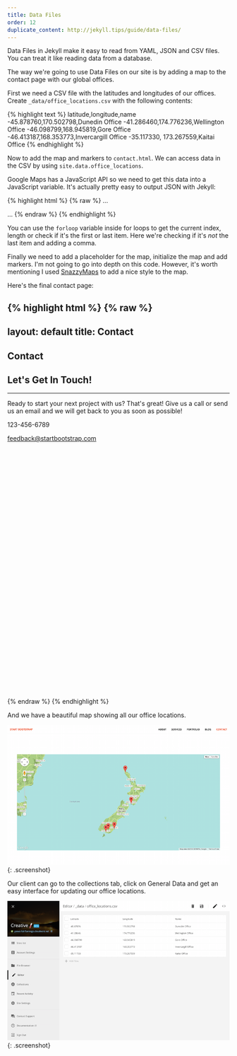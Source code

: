 ```yaml
---
title: Data Files
order: 12
duplicate_content: http://jekyll.tips/guide/data-files/
---
```


Data Files in Jekyll make it easy to read from YAML, JSON and CSV files. You can treat it like reading data from a database.

The way we're going to use Data Files on our site is by adding a map to the contact page with our global offices.

First we need a CSV file with the latitudes and longitudes of our offices. Create `_data/office_locations.csv` with the following contents:

{% highlight text %}
latitude,longitude,name
-45.878760,170.502798,Dunedin Office
-41.286460,174.776236,Wellington Office
-46.098799,168.945819,Gore Office
-46.413187,168.353773,Invercargill Office
-35.117330, 173.267559,Kaitai Office
{% endhighlight %}

Now to add the map and markers to `contact.html`. We can access data in the CSV by using `site.data.office_locations`.

Google Maps has a JavaScript API so we need to get this data into a JavaScript variable. It's actually pretty easy to output JSON with Jekyll:

{% highlight html %}
{% raw %}
...
<script>
  var markers = [
    {% for location in site.data.office_locations %}
      ['{{ location.name }}', {{ location.latitude }}, {{ location.longitude }}]
      {% unless forloop.last %},{% endunless %}
    {% endfor %}
  ];
</script>
...
{% endraw %}
{% endhighlight %}

You can use the `forloop` variable inside for loops to get the current index, length or check if it's the first or last item. Here we're checking if it's _not_ the last item and adding a comma.

Finally we need to add a placeholder for the map, initialize the map and add markers. I'm not going to go into depth on this code. However, it's worth mentioning I used [SnazzyMaps](https://snazzymaps.com) to add a nice style to the map.

Here's the final contact page:

{% highlight html %}
{% raw %}
---
layout: default
title: Contact
---
<section class="bg-dark">
  <div class="text-center">
    <h1>Contact</h1>
  </div>
</section>

<section id="contact">
    <div class="container">
        <div class="row">
            <div class="col-lg-8 col-lg-offset-2 text-center">
                <h2 class="section-heading">Let's Get In Touch!</h2>
                <hr class="primary">
                <p>Ready to start your next project with us? That's great! Give us a call or send us an email and we will get back to you as soon as possible!</p>
            </div>
            <div class="col-lg-4 col-lg-offset-2 text-center">
                <i class="fa fa-phone fa-3x wow bounceIn"></i>
                <p>123-456-6789</p>
            </div>
            <div class="col-lg-4 text-center">
                <i class="fa fa-envelope-o fa-3x wow bounceIn" data-wow-delay=".1s"></i>
                <p><a href="mailto:your-email@your-domain.com">feedback@startbootstrap.com</a></p>
            </div>
        </div>
    </div>
</section>

<section>
    <div class="container">
        <div class="row">
            <div id="map_wrapper" style="height: 550px;">
                <div id="map_canvas" style="width:100%; height:100%"></div>
            </div>
        </div>
    </div>
</section>

<script src="https://maps.googleapis.com/maps/api/js?v=3.exp"></script>

<script>
    var markers = [
        {% for location in site.data.office_locations %}
            ['{{ location.name }}', {{ location.latitude }}, {{ location.longitude }}]
            {% unless forloop.last %},{% endunless %}
        {% endfor %}
    ];
</script>

<script>
    var map;

    function initialize() {
        var map;
        var bounds = new google.maps.LatLngBounds();
        var mapOptions = {
            mapTypeId: 'roadmap',
            styles: [{"featureType":"water","elementType":"geometry","stylers":[{"visibility":"on"},{"color":"#aee2e0"}]},{"featureType":"landscape","elementType":"geometry.fill","stylers":[{"color":"#abce83"}]},{"featureType":"poi","elementType":"geometry.fill","stylers":[{"color":"#769E72"}]},{"featureType":"poi","elementType":"labels.text.fill","stylers":[{"color":"#7B8758"}]},{"featureType":"poi","elementType":"labels.text.stroke","stylers":[{"color":"#EBF4A4"}]},{"featureType":"poi.park","elementType":"geometry","stylers":[{"visibility":"simplified"},{"color":"#8dab68"}]},{"featureType":"road","elementType":"geometry.fill","stylers":[{"visibility":"simplified"}]},{"featureType":"road","elementType":"labels.text.fill","stylers":[{"color":"#5B5B3F"}]},{"featureType":"road","elementType":"labels.text.stroke","stylers":[{"color":"#ABCE83"}]},{"featureType":"road","elementType":"labels.icon","stylers":[{"visibility":"off"}]},{"featureType":"road.local","elementType":"geometry","stylers":[{"color":"#A4C67D"}]},{"featureType":"road.arterial","elementType":"geometry","stylers":[{"color":"#9BBF72"}]},{"featureType":"road.highway","elementType":"geometry","stylers":[{"color":"#EBF4A4"}]},{"featureType":"transit","stylers":[{"visibility":"off"}]},{"featureType":"administrative","elementType":"geometry.stroke","stylers":[{"visibility":"on"},{"color":"#87ae79"}]},{"featureType":"administrative","elementType":"geometry.fill","stylers":[{"color":"#7f2200"},{"visibility":"off"}]},{"featureType":"administrative","elementType":"labels.text.stroke","stylers":[{"color":"#ffffff"},{"visibility":"on"},{"weight":4.1}]},{"featureType":"administrative","elementType":"labels.text.fill","stylers":[{"color":"#495421"}]},{"featureType":"administrative.neighborhood","elementType":"labels","stylers":[{"visibility":"off"}]}]

        };

        // Display a map on the page
        map = new google.maps.Map(document.getElementById("map_canvas"), mapOptions);
        map.setTilt(45);

        // Loop through our array of markers and place each one on the map  
        for (var i = 0; i < markers.length; i++ ) {
            var position = new google.maps.LatLng(markers[i][1], markers[i][2]);
            bounds.extend(position);
            marker = new google.maps.Marker({
                position: position,
                map: map,
                title: markers[i][0]
            });

            // Automatically center the map fitting all markers on the screen
            map.fitBounds(bounds);
        }

        // Override our map zoom level once our fitBounds function runs (Make sure it only runs once)
        var boundsListener = google.maps.event.addListener((map), 'bounds_changed', function(event) {
            this.setZoom(5);
            google.maps.event.removeListener(boundsListener);
        });
    }

    google.maps.event.addDomListener(window, 'load', initialize);
</script>
{% endraw %}
{% endhighlight %}

And we have a beautiful map showing all our office locations.

![Office](/img/guide/data/map.png){: .screenshot}

Our client can go to the collections tab, click on General Data and get an easy interface for updating our office locations.

![CSV](/img/guide/data/csv.png){: .screenshot}

